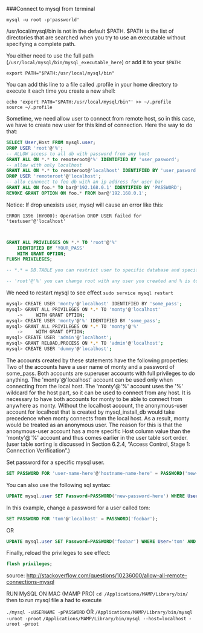 ###Connect to mysql from terminal
```
mysql -u root -p'passworld'
```
/usr/local/mysql/bin is not in the default $PATH. $PATH is the list of directories that are searched when you try to use an executable without specifying a complete path.

You either need to use the full path (`/usr/local/mysql/bin/mysql_executable_here`) or add it to your `$PATH`:
```
export PATH="$PATH:/usr/local/mysql/bin"
```
You can add this line to a file called .profile in your home directory to execute it each time you create a new shell:

```
echo 'export PATH="$PATH:/usr/local/mysql/bin"' >> ~/.profile
source ~/.profile
```


Sometime, we need allow user to connect from remote host, so in this case, 
we have to create new user for this kind of connection. Here the way to do that: 
```sql
SELECT User,Host FROM mysql.user;
DROP USER 'root'@'%';
-- ALLOW access to all db with password from any host
GRANT ALL ON *.* to remoteroot@'%' IDENTIFIED BY 'user_pasword';
-- allow with only localhost
GRANT ALL ON *.* to remoteroot@'localhost' IDENTIFIED BY 'user_pasword';
DROP USER 'remoteroot'@'localhost';
-- allo connnect to foo db with an ip address for user bar
GRANT ALL ON foo.* TO bar@'192.168.0.1' IDENTIFIED BY 'PASSWORD';
REVOKE GRANT OPTION ON foo.* FROM bar@'192.168.0.1';
```
Notice: If drop unexists user, mysql will cause an error like this:

```
ERROR 1396 (HY000): Operation DROP USER failed for 'testuser'@'localhost'
```

```sql


GRANT ALL PRIVILEGES ON *.* TO 'root'@'%' 
    IDENTIFIED BY 'YOUR_PASS' 
    WITH GRANT OPTION;
FLUSH PRIVILEGES;  

-- *.* = DB.TABLE you can restrict user to specific database and specific table.

-- 'root'@'%' you can change root with any user you created and % is to allow all IP. You can restrict it by changing %.168.1.1 etc too.

```
We need to restart mysql to see effect
```sudo service mysql restart```
```sh
mysql> CREATE USER 'monty'@'localhost' IDENTIFIED BY 'some_pass';
mysql> GRANT ALL PRIVILEGES ON *.* TO 'monty'@'localhost'
    ->     WITH GRANT OPTION;
mysql> CREATE USER 'monty'@'%' IDENTIFIED BY 'some_pass';
mysql> GRANT ALL PRIVILEGES ON *.* TO 'monty'@'%'
    ->     WITH GRANT OPTION;
mysql> CREATE USER 'admin'@'localhost';
mysql> GRANT RELOAD,PROCESS ON *.* TO 'admin'@'localhost';
mysql> CREATE USER 'dummy'@'localhost';
```


The accounts created by these statements have the following properties:
Two of the accounts have a user name of monty and a password of some_pass. 
Both accounts are superuser accounts with full privileges to do anything. 
The 'monty'@'localhost' account can be used only when connecting from the local host. 
The 'monty'@'%' account uses the '%' wildcard for the host part, so it can be used to connect from any host.
It is necessary to have both accounts for monty to be able to connect from anywhere as monty. 
Without the localhost account, the anonymous-user account for localhost that is created by mysql_install_db would take precedence when monty connects from the local host. 
As a result, monty would be treated as an anonymous user. 
The reason for this is that the anonymous-user account has a more specific Host column value than the 'monty'@'%' account and thus comes earlier in the user table sort order. 
(user table sorting is discussed in Section 6.2.4, “Access Control, Stage 1: Connection Verification”.)

Set password for a specific mysql user.
```sql
SET PASSWORD FOR 'user-name-here'@'hostname-name-here' = PASSWORD('new-password-here');
```

You can also use the following sql syntax:
```sql
UPDATE mysql.user SET Password=PASSWORD('new-password-here') WHERE User='user-name-here'
```

In this example, change a password for a user called tom:
```sql
SET PASSWORD FOR 'tom'@'localhost' = PASSWORD('foobar');
```
OR
```sql
UPDATE mysql.user SET Password=PASSWORD('foobar') WHERE User='tom' AND Host='localhost';
```

Finally, reload the privileges to see effect:
```sql
flush privileges;
```



source: http://stackoverflow.com/questions/10236000/allow-all-remote-connections-mysql

RUN MySQL ON MAC (MAMP PRO)
```cd /Applications/MAMP/Library/bin/```
then to run mysql file a had to execute

```./mysql -uUSERNAME -pPASSWORD```
OR 
```/Applications/MAMP/Library/bin/mysql -uroot -proot```
```/Applications/MAMP/Library/bin/mysql --host=localhost -uroot -proot```

